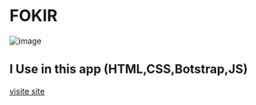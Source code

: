 ﻿# FOKIR
![image](https://github.com/user-attachments/assets/b5dca8c8-1960-425a-97cd-7cbddfb99c67)
  ## I Use in this app (HTML,CSS,Botstrap,JS)
 [visite site](https://ebrahim-mamdoh.github.io/Barber/)
